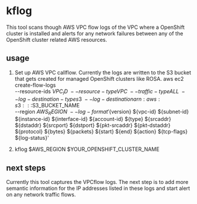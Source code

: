 # kflog
This tool scans though AWS VPC flow logs of the VPC where a OpenShift cluster is installed and alerts for any network failures between any of the OpenShift cluster related AWS resources.

## usage
1. Set up AWS VPC callflow. Currently the logs are written to the S3 bucket that gets created for managed OpenShift clusters like ROSA.
aws ec2 create-flow-logs \
  --resource-ids $VPC_ID \
  --resource-type VPC \
  --traffic-type ALL \
  --log-destination-type s3 \
  --log-destination arn:aws:s3:::$S3_BUCKET_NAME \
  --region $AWS_REGION \
  --log-format '${version} ${vpc-id} ${subnet-id} ${instance-id} ${interface-id} ${account-id} ${type} ${srcaddr} ${dstaddr} ${srcport} ${dstport} ${pkt-srcaddr} ${pkt-dstaddr} ${protocol} ${bytes} ${packets} ${start} ${end} ${action} ${tcp-flags} ${log-status}'

2.  kflog $AWS_REGION $YOUR_OPENSHIFT_CLUSTER_NAME

## next steps

 Currently this tool captures the VPCflow logs. The next step is to add more semantic information for the IP addresses listed in these logs and start alert on any network traffic flows.